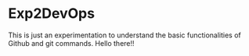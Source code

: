 # Exp2DevOps
This is just an experimentation to understand the basic functionalities of Github and git commands. 
Hello there!! 
